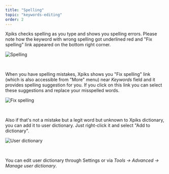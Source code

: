 ```yaml
---
title: "Spelling"
topic: "keywords-editing"
order: 2
---
```


Xpiks checks spelling as you type and shows you spelling errors. Please note how the keyword with wrong spelling got underlined red and "Fix spelling" link appeared on the bottom right corner.

<p>
  <img alt="Spelling" src="{{site.url}}/images/tutorials/keywords-editing/spelling-mistake.gif" class="small-12 large-12" />
</p>

<br />

When you have spelling mistakes, Xpiks shows you "Fix spelling" link (which is also accessible from "More" menu) near _Keywords_ field and it provides spelling suggestion for you. If you click on this link you can select these suggestions and replace your misspelled words.

<p>
  <img alt="Fix spelling" src="{{site.url}}/images/tutorials/keywords-editing/fix-spelling.gif" class="small-12 large-12" />
</p>

<br />

Also if that's not a mistake but a legit word but unknown to Xpiks dictionary, you can add it to user dictionary. Just right-click it and select "Add to dictionary".

<p>
  <img alt="User dictionary" src="{{site.url}}/images/tutorials/keywords-editing/user-dictionary.gif" class="small-12 large-12" />
</p>

<br />

You can edit user dictionary through Settings or via _Tools -> Advanced -> Manage user dictionary_.
